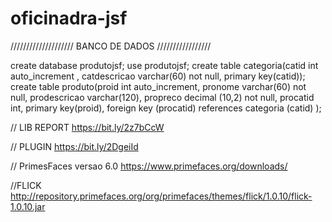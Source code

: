 # oficinadra-jsf

////////////////////    BANCO DE DADOS /////////////////

create database produtojsf;
use produtojsf;
create table categoria(catid int auto_increment , catdescricao varchar(60) not null, primary key(catid));
create table produto(proid int auto_increment, pronome varchar(60) not null, prodescricao varchar(120), propreco decimal (10,2) not null, procatid int,
primary key(proid), foreign key (procatid) references categoria (catid)
);




// LIB REPORT
https://bit.ly/2z7bCcW

// PLUGIN
https://bit.ly/2DgeiId

// PrimesFaces
versao 6.0
https://www.primefaces.org/downloads/


//FLICK
http://repository.primefaces.org/org/primefaces/themes/flick/1.0.10/flick-1.0.10.jar